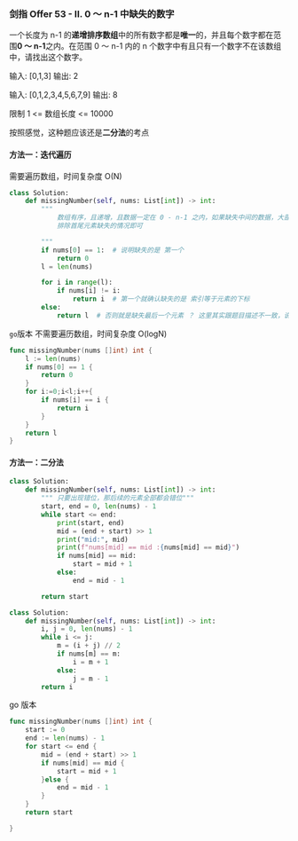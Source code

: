 ### 剑指 Offer 53 - II. 0 ～ n-1 中缺失的数字

一个长度为 n-1 的**递增排序数组**中的所有数字都是**唯一**的，并且每个数字都在范围**0 ～ n-1**之内。在范围 0 ～ n-1 内的 n 个数字中有且只有一个数字不在该数组中，请找出这个数字。

输入: [0,1,3]
输出: 2

输入: [0,1,2,3,4,5,6,7,9]
输出: 8

限制
1 <= 数组长度 <= 10000

按照感觉，这种题应该还是**二分法**的考点

#### 方法一：迭代遍历

需要遍历数组，时间复杂度 O(N)

```python
class Solution:
    def missingNumber(self, nums: List[int]) -> int:
        """
            数组有序，且递增，且数据一定在 0 - n-1 之内，如果缺失中间的数据，大部分数据肯定是有一个萝卜一个坑
            排除首尾元素缺失的情况即可

        """
        if nums[0] == 1:  # 说明缺失的是 第一个
            return 0
        l = len(nums)

        for i in range(l):
            if nums[i] != i:
                return i  # 第一个就确认缺失的是 索引等于元素的下标
        else:
            return l  # 否则就是缺失最后一个元素 ？ 这里其实跟题目描述不一致，说了在 0 - n-1范围内。。最后一个应该一定不会缺失的
```

`go`版本
不需要遍历数组，时间复杂度 O(logN)

```go
func missingNumber(nums []int) int {
    l := len(nums)
    if nums[0] == 1 {
        return 0
    }
    for i:=0;i<l;i++{
        if nums[i] == i {
            return i
        }
    }
    return l
}

```

#### 方法一：二分法

```python
class Solution:
    def missingNumber(self, nums: List[int]) -> int:
        """ 只要出现错位，那后续的元素全部都会错位"""
        start, end = 0, len(nums) - 1
        while start <= end:
            print(start, end)
            mid = (end + start) >> 1
            print("mid:", mid)
            print(f"nums[mid] == mid :{nums[mid] == mid}")
            if nums[mid] == mid:
                start = mid + 1
            else:
                end = mid - 1

        return start

class Solution:
    def missingNumber(self, nums: List[int]) -> int:
        i, j = 0, len(nums) - 1
        while i <= j:
            m = (i + j) // 2
            if nums[m] == m:
                i = m + 1
            else:
                j = m - 1
        return i

```

go 版本

```go
func missingNumber(nums []int) int {
    start := 0
    end := len(nums) - 1
    for start <= end {
        mid = (end + start) >> 1
        if nums[mid] == mid {
            start = mid + 1
        }else {
            end = mid - 1
        }
    }
    return start

}
```
